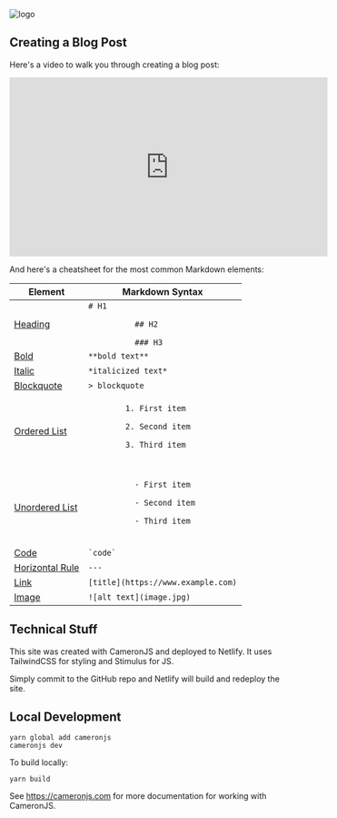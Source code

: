 ![logo](https://user-images.githubusercontent.com/300/72754003-75b47b80-3b7b-11ea-89fe-5762aeec7c85.png)

## Creating a Blog Post

Here's a video to walk you through creating a blog post:

<iframe width="560" height="315" src="https://www.youtube.com/embed/8hhchF8-oAo" frameborder="0" allow="accelerometer; autoplay; encrypted-media; gyroscope; picture-in-picture" allowfullscreen></iframe>

And here's a cheatsheet for the most common Markdown elements:

<table class="table table-bordered">
  <thead class="thead-light">
    <tr>
      <th>Element</th>
      <th>Markdown Syntax</th>
    </tr>
  </thead>
  <tbody>
    <tr>
      <td><a href="https://www.markdownguide.org/basic-syntax/#headings">Heading</a></td>
      <td><code># H1<br>
          ## H2<br>
          ### H3</code></td>
    </tr>
    <tr>
      <td><a href="https://www.markdownguide.org/basic-syntax/#bold">Bold</a></td>
      <td><code>**bold text**</code></td>
    </tr>
    <tr>
      <td><a href="https://www.markdownguide.org/basic-syntax/#italic">Italic</a></td>
      <td><code>*italicized text*</code></td>
    </tr>
    <tr>
      <td><a href="https://www.markdownguide.org/basic-syntax/#blockquotes-1">Blockquote</a></td>
      <td><code>&gt; blockquote</code></td>
    </tr>
    <tr>
      <td><a href="https://www.markdownguide.org/basic-syntax/#ordered-lists">Ordered List</a></td>
      <td><code>
        1. First item<br>
        2. Second item<br>
        3. Third item<br>
      </code></td>
    </tr>
    <tr>
      <td><a href="https://www.markdownguide.org/basic-syntax/#unordered-lists">Unordered List</a></td>
      <td>
        <code>
          - First item<br>
          - Second item<br>
          - Third item<br>
        </code>
      </td>
    </tr>
    <tr>
      <td><a href="https://www.markdownguide.org/basic-syntax/#code">Code</a></td>
      <td><code>`code`</code></td>
    </tr>
    <tr>
      <td><a href="https://www.markdownguide.org/basic-syntax/#horizontal-rules">Horizontal Rule</a></td>
      <td><code>---</code></td>
    </tr>
    <tr>
      <td><a href="https://www.markdownguide.org/basic-syntax/#links">Link</a></td>
      <td><code>[title](https://www.example.com)</code></td>
    </tr>
    <tr>
      <td><a href="https://www.markdownguide.org/basic-syntax/#images-1">Image</a></td>
      <td><code>![alt text](image.jpg)</code></td>
    </tr>
  </tbody>
</table>

## Technical Stuff

This site was created with CameronJS and deployed to Netlify. It uses TailwindCSS for styling and Stimulus for JS.

Simply commit to the GitHub repo and Netlify will build and redeploy the site.

## Local Development

    yarn global add cameronjs
    cameronjs dev

To build locally:

    yarn build

See https://cameronjs.com for more documentation for working with CameronJS.
